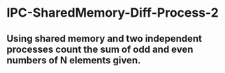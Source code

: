 # IPC-SharedMemory-Diff-Process-2

## Using shared memory and two independent processes count the sum of odd and even numbers of N elements given. 
